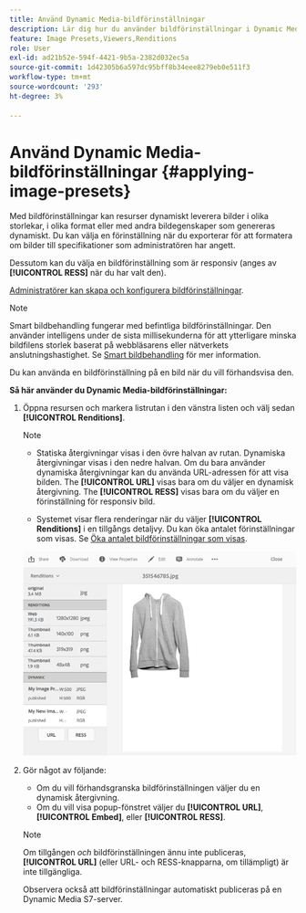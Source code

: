 ```yaml
---
title: Använd Dynamic Media-bildförinställningar
description: Lär dig hur du använder bildförinställningar i Dynamic Media.
feature: Image Presets,Viewers,Renditions
role: User
exl-id: ad21b52e-594f-4421-9b5a-2382d032ec5a
source-git-commit: 1d42305b6a597dc95bff8b34eee8279eb0e511f3
workflow-type: tm+mt
source-wordcount: '293'
ht-degree: 3%

---
```


# Använd Dynamic Media-bildförinställningar {#applying-image-presets}

Med bildförinställningar kan resurser dynamiskt leverera bilder i olika storlekar, i olika format eller med andra bildegenskaper som genereras dynamiskt. Du kan välja en förinställning när du exporterar för att formatera om bilder till specifikationer som administratören har angett.

Dessutom kan du välja en bildförinställning som är responsiv (anges av **[!UICONTROL RESS]** när du har valt den).

[Administratörer kan skapa och konfigurera bildförinställningar](managing-image-presets.md).

>[!NOTE]
>
>Smart bildbehandling fungerar med befintliga bildförinställningar. Den använder intelligens under de sista millisekunderna för att ytterligare minska bildfilens storlek baserat på webbläsarens eller nätverkets anslutningshastighet. Se [Smart bildbehandling](imaging-faq.md) för mer information.

Du kan använda en bildförinställning på en bild när du vill förhandsvisa den.

**Så här använder du Dynamic Media-bildförinställningar:**

1. Öppna resursen och markera listrutan i den vänstra listen och välj sedan **[!UICONTROL Renditions]**.

   >[!NOTE]
   >
   >* Statiska återgivningar visas i den övre halvan av rutan. Dynamiska återgivningar visas i den nedre halvan. Om du bara använder dynamiska återgivningar kan du använda URL-adressen för att visa bilden. The **[!UICONTROL URL]** visas bara om du väljer en dynamisk återgivning. The **[!UICONTROL RESS]** visas bara om du väljer en förinställning för responsiv bild.
   >
   >* Systemet visar flera renderingar när du väljer **[!UICONTROL Renditions]** i en tillgångs detaljvy. Du kan öka antalet förinställningar som visas. Se [Öka antalet bildförinställningar som visas](managing-image-presets.md#increasing-or-decreasing-the-number-of-image-presets-that-display).


   ![chlimage_1-208](assets/chlimage_1-208.png)

1. Gör något av följande:

   * Om du vill förhandsgranska bildförinställningen väljer du en dynamisk återgivning.
   * Om du vill visa popup-fönstret väljer du **[!UICONTROL URL]**, **[!UICONTROL Embed]**, eller **[!UICONTROL RESS]**.

   >[!NOTE]
   >
   >Om tillgången *och* bildförinställningen ännu inte publiceras, **[!UICONTROL URL]** (eller URL- och RESS-knapparna, om tillämpligt) är inte tillgängliga.
   >
   >Observera också att bildförinställningar automatiskt publiceras på en Dynamic Media S7-server.

